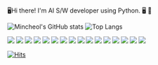
🖥️Hi there! I'm AI S/W developer using Python. 🖥️
🚆


![Mincheol's GitHub stats](https://github-readme-stats-git-addprogressrankicon-rickstaa.vercel.app/api?username=kimminchol1&hide_rank=true&line_height=20px)
![Top Langs](https://github-readme-stats.vercel.app/api/top-langs/?username=kimminchol1&layout=compact)


<img src="https://img.shields.io/badge/Python-3766AB?style=for-the-badge&logo=Python&logoColor=white"/>
<img src="https://img.shields.io/badge/Mysql-E6B91E?style=for-the-badge&logo=MySql&logoColor=black"/>
<img src="https://img.shields.io/badge/MariaDB-003545?style=for-the-badge&logo=MariaDB&logoColor=white"/>
<img src="https://img.shields.io/badge/FireBase-DD2C00?style=for-the-badge&logo=FireBase&logoColor=white">
<img src="https://img.shields.io/badge/Docker-2496ED?style=for-the-badge&logo=Docker&logoColor=white"/>

<img src="https://img.shields.io/badge/Apache-F8DC75?style=for-the-badge&logo=Apache&logoColor=black">
<img src="https://img.shields.io/badge/php-777BB4?style=for-the-badge&logo=php&logoColor=white">

<img src="https://img.shields.io/badge/DJango-000000?style=for-the-badge&logo=DJango&logoColor=white">
<img src="https://img.shields.io/badge/Flask-000000?style=for-the-badge&logo=Flask&logoColor=white">
<img src="https://img.shields.io/badge/HTML5-E34F26?style=for-the-badge&logo=HTML5&logoColor=white">
<img src="https://img.shields.io/badge/CSS3-1572B6?style=for-the-badge&logo=CSS3&logoColor=white">
<img src="https://img.shields.io/badge/JavaScript-f7df1e?style=for-the-badge&logo=JavaScript&logoColor=black"/>
<img src="https://img.shields.io/badge/Android-3DDC84?style=for-the-badge&logo=Android&logoColor=white">
<img src="https://img.shields.io/badge/Anaconda-44A833?style=for-the-badge&logo=Anaconda&logoColor=white">
<img src="https://img.shields.io/badge/Linux-FCC624?style=for-the-badge&logo=Linux&logoColor=black">
<img src="https://img.shields.io/badge/Ubuntu-E95420?style=for-the-badge&logo=Ubuntu&logoColor=white">

[![Hits](https://hits.seeyoufarm.com/api/count/incr/badge.svg?url=https://github.com/kimminchol1/kimminchol1.git%2Fgjbae1212%2Fhit-counter&count_bg=%2379C83D&title_bg=%23555555&icon=&icon_color=%23E7E7E7&title=hits&edge_flat=false)](https://hits.seeyoufarm.com)
